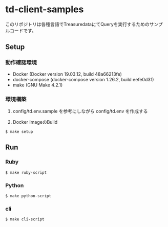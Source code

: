 # td-client-samples

このリポジトリは各種言語でTreasuredataにてQueryを実行するためのサンプルコードです。

## Setup

### 動作確認環境

- Docker (Docker version 19.03.12, build 48a66213fe)
- docker-compose (docker-compose version 1.26.2, build eefe0d31)
- make (GNU Make 4.2.1)

### 環境構築

1. config/td.env.sample を参考にしながら config/td.env を作成する

2. Docker ImageのBuild

```
$ make setup
```

## Run

### Ruby

```
$ make ruby-script
```

### Python

```
$ make python-script
```

### cli

```
$ make cli-script
```

